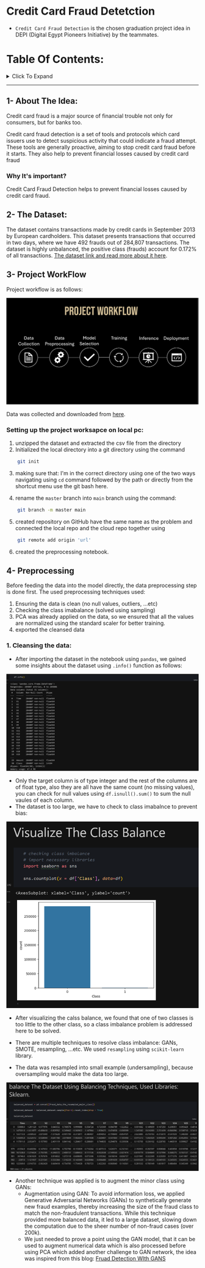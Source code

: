 # Credit Card Fraud Detetction

- `Credit Card Fraud Detection` is the chosen graduation project idea in DEPI (Digital Egypt Pioneers Initiative) by the teammates.
  
# Table Of Contents:

<Details><summary> Click To Expand</summary>

1. [About The Idea](#1--about-the-idea)
2. [The Dataset](#2--the-dataset)
3. [Project WorkFlow](#3--project-workflow)
4. [Data Preprocessing]()
5. [Model Selection And Training]()
6. [Inference And Evaluation]()
7. [Model Deployment]()
8. [Workflow]()
9.  [Acknowledgements]()

</Details>

----

## 1- About The Idea:

Credit card fraud is a major source of financial trouble not only for consumers, but for banks too. 

Credit card fraud detection is a set of tools and protocols which card issuers use to detect suspicious activity that could indicate a fraud attempt. These tools are generally proactive, aiming to stop credit card fraud before it starts. They also help to prevent financial losses caused by credit card fraud

### Why It's important?

Credit Card Fraud Detection helps to prevent financial losses caused by credit card fraud.

## 2- The Dataset:

The dataset contains transactions made by credit cards in September 2013 by European cardholders.
This dataset presents transactions that occurred in two days, where we have 492 frauds out of 284,807 transactions. The dataset is highly unbalanced, the positive class (frauds) account for 0.172% of all transactions. [The dataset link and read more about it here](https://www.kaggle.com/datasets/mlg-ulb/creditcardfraud).

## 3- Project WorkFlow

Project workflow is as follows:

![Project Workflow](/project%20workflow.png)

Data was collected and downloaded from [here](https://www.kaggle.com/datasets/mlg-ulb/creditcardfraud).

### Setting up the project worksapce on local pc:

1.  unzipped the dataset and extracted the csv file from the directory
2. Initialized the local directory into a git directory using the command 

```sh
    git init
```

3. making sure that: I'm in the correct directory using one of the two ways navigating using `cd` command followed by the path or directly from the shortcut menu use the git bash here.

4. rename the `master` branch into `main` branch using the command:
   
```sh
    git branch -m master main
```

5. created repository on GitHub have the same name as the problem and connected the local repo and the cloud repo together using 
```sh
    git remote add origin 'url' 
```
6. created the preprocessing notebook.

## 4- Preprocessing

Before feeding the data into the model directly, the data preprocessing step is done first. The used preprocessing techniques used:

1. Ensuring the data is clean (no null values, outliers, ...etc)
2. Checking the class imabalance (solved using sampling)
3. PCA was already applied on the data, so we ensured that all the values are normalized using the standard scaler for better training.
4. exported the cleansed data

### 1. Cleansing the data:
   
   - After importing the dataset in the notebook using `pandas`, we gained some insights about the dataset using `.info()` function as follows:
    
   ![dataset insights](/images/data%20insights.png) 

   - Only the target column is of type integer and the rest of the columns are of float type, also they are all have the same count (no missing values), you can check for null values using `df.isnull().sum()` to sum the null vaules of each column.
   - The dataset is too large, we have to check to class imabalnce to prevent bias:
   

   ![class imabalance](/images/class%20imbalance.png)


   - After visualizing the calss balance, we found that one of two classes is too little to the other class, so a class imbalance problem is addressed here to be solved.
   
   - There are multiple techniques to resolve class imbalance: GANs, SMOTE, resampling, ...etc. We used `resampling` using `scikit-learn` library.
   - The data was resampled into small example (undersampling), because oversampling would make the data too large.

   ![resampling](images/resampling.png) 

  - Another technique was applied is to augment the minor class using GANs:
    - Augmentation using GAN: To avoid information loss, we applied Generative Adversarial Networks (GANs) to synthetically generate new fraud examples, thereby increasing the size of the fraud class to match the non-fraudulent transactions. While this technique provided more balanced data, it led to a large dataset, slowing down the computation due to the sheer number of non-fraud cases (over 200k).
    - We just needed to prove a point using the GAN model, that it can be used to augment numerical data which is also processed before using PCA which added another challenge to GAN network, the idea was inspired from this blog: [Fruad Detection WIth GANS](https://towardsdatascience.com/fraud-detection-with-generative-adversarial-nets-gans-26bea360870d)   








